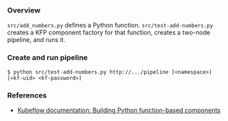 ### Overview

`src/add_numbers.py` defines a Python function. `src/test-add-numbers.py` creates a KFP component factory for that function, creates a two-node pipeline, and runs it.

### Create and run pipeline

```
$ python src/test-add-numbers.py http://.../pipeline [<namespace>] [<kf-uid> <kf-password>]
```

### References

- [Kubeflow documentation: Building Python function-based components](https://www.kubeflow.org/docs/components/pipelines/sdk/python-function-components/)